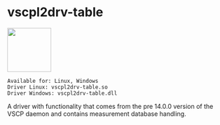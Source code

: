 # vscpl2drv-table

<img src="https://vscp.org/images/logo.png" width="100">

    Available for: Linux, Windows
    Driver Linux: vscpl2drv-table.so
    Driver Windows: vscpl2drv-table.dll

A driver with functionality that comes from the pre 14.0.0 version of the VSCP daemon and contains measurement database handling.